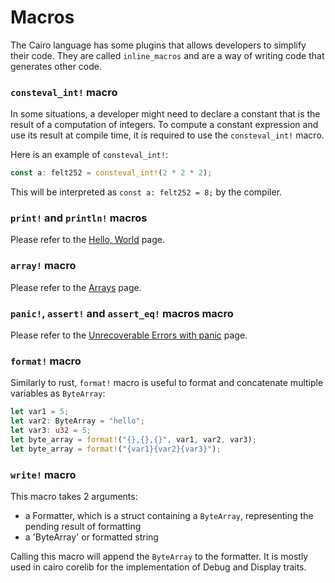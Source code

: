 # Macros

The Cairo language has some plugins that allows developers to simplify their code. They are called `inline_macros` and are a way of writing code that generates other code.

### `consteval_int!` macro

In some situations, a developer might need to declare a constant that is the result of a computation of integers. To compute a constant expression and use its result at compile time, it is required to use the `consteval_int!` macro.

Here is an example of `consteval_int!`:

```rust
const a: felt252 = consteval_int!(2 * 2 * 2);
```

This will be interpreted as `const a: felt252 = 8;` by the compiler.

### `print!` and `println!` macros

Please refer to the [Hello, World](./ch01-02-hello-world.md) page.

### `array!` macro

Please refer to the [Arrays](./ch03-01-arrays.md) page.

### `panic!`, `assert!` and `assert_eq!` macros macro

Please refer to the [Unrecoverable Errors with panic](./ch10-01-unrecoverable-errors-with-panic.md) page.

### `format!` macro

Similarly to rust, `format!` macro is useful to format and concatenate multiple variables as `ByteArray`: 

```rust
let var1 = 5;
let var2: ByteArray = "hello";
let var3: u32 = 5;
let byte_array = format!("{},{},{}", var1, var2, var3);
let byte_array = format!("{var1}{var2}{var3}");
```

### `write!` macro

This macro takes 2 arguments:
- a Formatter, which is a struct containing a `ByteArray`, representing the pending result of formatting
- a 'ByteArray' or formatted string
  
Calling this macro will append the `ByteArray` to the formatter. It is mostly used in cairo corelib for the implementation of Debug and Display traits.





